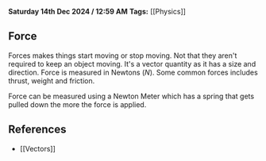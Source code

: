**Saturday 14th Dec 2024 / 12:59 AM**
**Tags:** [[Physics]]
## Force
Forces makes things start moving or stop moving. Not that they aren't required to keep an object moving. It's a vector quantity as it has a size and direction. Force is measured in Newtons ($N$). Some common forces includes thrust, weight and friction.

Force can be measured using a Newton Meter which has a spring that gets pulled down the more the force is applied.
## References
- [[Vectors]]